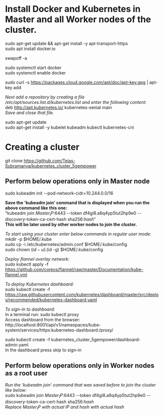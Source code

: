 # Install Docker and Kubernetes in Master and all Worker nodes of the cluster.

sudo apt-get update && apt-get install -y apt-transport-https  
sudo apt install docker.io  

swapoff -a  

sudo systemctl start docker  
sudo systemctl enable docker  

sudo curl -s https://packages.cloud.google.com/apt/doc/apt-key.gpg | apt-key add  

*Next add a repository by creating a file /etc/apt/sources.list.d/kubernetes.list and enter the following content:*  
deb http://apt.kubernetes.io/ kubernetes-xenial main  
*Save and close that file.*   

sudo apt-get update  
sudo apt-get install -y kubelet kubeadm kubectl kubernetes-cni  


# Creating a cluster  

git clone https://github.com/Tejas-Subramanya/kubernetes_cluster_5gempower  

## Perform below operations only in Master node  

sudo kubeadm init --pod-network-cidr=10.244.0.0/16  

**Save the 'kubeadm join' command that is displayed when you run the above command like this one:**  
"kubeadm join $Master_IP$:6443 --token df4gi8.a6q4yp5tut2hp9e0 --discovery-token-ca-cert-hash sha256:$hash$"  
**This will be later used by other worker nodes to join the cluster.**    

*To start using your cluster enter below commands in regular user mode:*  
mkdir -p $HOME/.kube  
sudo cp -i /etc/kubernetes/admin.conf $HOME/.kube/config  
sudo chown $(id -u):$(id -g) $HOME/.kube/config  

*Deploy flannel overlay network:*  
sudo kubectl apply -f https://github.com/coreos/flannel/raw/master/Documentation/kube-flannel.yml  

*To deploy Kubernetes dashboard:*  
sudo kubectl create -f https://raw.githubusercontent.com/kubernetes/dashboard/master/src/deploy/recommended/kubernetes-dashboard.yaml  

*To sign-in to dashboard:*  
In a terminal run: sudo kubectl proxy  
Access dashboard from the browser: http://localhost:8001/api/v1/namespaces/kube-system/services/https:kubernetes-dashboard:/proxy/  

sudo kubectl create -f kubernetes_cluster_5gempower/dashboard-admin.yaml  
In the dashboard press skip to sign-in  

## Perform below operations only in Worker nodes as a root user  

*Run the 'kubeadm join' command that was saved before to join the cluster like below:*  
sudo kubeadm join $Master_IP$:6443 --token df4gi8.a6q4yp5tut2hp9e0 --discovery-token-ca-cert-hash sha256:$hash$  
*Replace $Master_IP$ with actual IP and $hash$ with actual hash*
